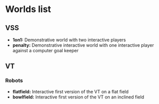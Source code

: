 # Worlds list

## VSS
- **1on1:** Demonstrative world with two interactive players
- **penalty:** Demonstrative interactive world with one interactive player against a computer goal keeper

## VT

### Robots
- **flatfield:** Interactive first version of the VT on a flat field
- **bowlfield:** Interactive first version of the VT on an inclined field
